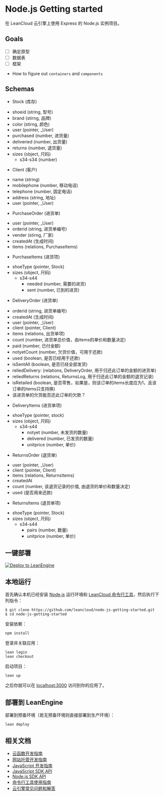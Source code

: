 # Node.js Getting started
在 LeanCloud 云引擎上使用 Express 的 Node.js 实例项目。

## Goals
* [ ] 确定原型
* [ ] 数据表
* [ ] 框架
 - How to figure out `containers` and `components`

## Schemas

* Stock (库存)
 - shoeid (string, 型号)
 - brand (stirng, 品牌)
 - color (stirng, 颜色)
 - user (pointer, _User)
 - purchased (number, 进货量)
 - deliveried (number, 出货量)
 - returns (number, 退货量)
 - sizes (object, 尺码)
   - s34-s34 (number)

* Client (客户)
 - name (string)
 - mobilephone (number, 移动电话)
 - telephone (number, 固定电话)
 - address (string, 地址)
 - user (pointer, _User)

* PurchaseOrder (进货单)
 - user (pointer, _User)
 - orderid (string, 进货单编号)
 - vender (stirng, 厂家)
 - createdAt (生成时间)
 - items (relations, PurchaseItems)

* PurchaseItems (进货项)
 - shoeType (pointer, Stock)
 - sizes (object, 尺码)
   * s34-s44
     - needed (number, 需要的进货)
     - sent (number, 已到的进货)

* DeliveryOrder (进货单)
 - orderid (string, 进货单编号)
 - createdAt (生成时间)
 - user (pointer, _User)
 - client (pointer, Client)
 - items (relations, 出货单项)
 - count (number, 进货单总价值，由items的单价和数量决定)
 - paid (number, 已付金额)
 - notyetCount (number, 欠货价值，可用于还款)
 - used (boolean, 是否已经用于还款)
 - isSentAll (boolean, 是否已经全部发货)
 - reliedDelivery: (relations, DeliveryOrder, 用于归还此订单的金额的进货单)
 - reliedReturns (relations, ReturnsLog, 用于归还此订单的金额的退货记录)
 - isRetailed (boolean, 是否零售，如果是，则该订单的items长度应为1，且该订单的items只支持换)
 - 该进货单的欠货能否还此订单的欠款？

* DeliveryItems (进货单项)
 - shoeType (pointer, stock)
 - sizes (object, 尺码)
   * s34-s44
     - notyet (number, 未发货的数量)
     - delivered (number, 已发货的数量)
     - unitprice (number, 单价)

* ReturnsOrder (退货单)
 - user (pointer, _User)
 - client (pointer, Client)
 - items (relations, ReturnsItems)
 - createdAt
 - count (number, 该退货记录的价值, 由退货的单价和数量决定)
 - used (是否用来还款)

* ReturnsItems (退货单项)
 - shoeType (pointer, Stock)
 - sizes (object, 尺码)
   * s34-s44
     - pairs (number, 数量)
     - unitprice (number, 单价)

## 一键部署
[![Deploy to LeanEngine](http://ac-32vx10b9.clouddn.com/109bd02ee9f5875a.png)](https://leancloud.cn/1.1/engine/deploy-button)

## 本地运行

首先确认本机已经安装 [Node.js](http://nodejs.org/) 运行环境和 [LeanCloud 命令行工具](https://leancloud.cn/docs/leanengine_cli.html)，然后执行下列指令：

```
$ git clone https://github.com/leancloud/node-js-getting-started.git
$ cd node-js-getting-started
```

安装依赖：

```
npm install
```

登录并关联应用：

```
lean login
lean checkout
```

启动项目：

```
lean up
```

之后你就可以在 [localhost:3000](http://localhost:3000) 访问到你的应用了。

## 部署到 LeanEngine

部署到预备环境（若无预备环境则直接部署到生产环境）：
```
lean deploy
```

## 相关文档

* [云函数开发指南](https://leancloud.cn/docs/leanengine_cloudfunction_guide-node.html)
* [网站托管开发指南](https://leancloud.cn/docs/leanengine_webhosting_guide-node.html)
* [JavaScript 开发指南](https://leancloud.cn/docs/leanstorage_guide-js.html)
* [JavaScript SDK API](https://leancloud.github.io/javascript-sdk/docs/)
* [Node.js SDK API](https://github.com/leancloud/leanengine-node-sdk/blob/master/API.md)
* [命令行工具使用指南](https://leancloud.cn/docs/cloud_code_commandline.html)
* [云引擎常见问题和解答](https://leancloud.cn/docs/leanengine_faq.html)
